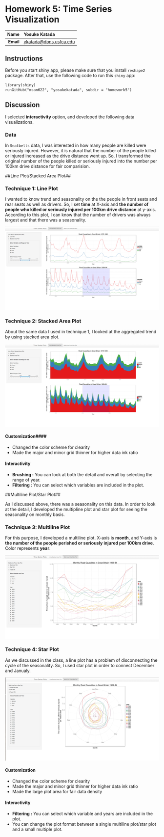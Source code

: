 Homework 5: Time Series Visualization
==============================

| **Name**  | Yosuke Katada  |
|----------:|:-------------|
| **Email** | ykatada@dons.usfca.edu |

## Instructions ##

Before you start shiny app, please make sure that you install `reshape2` package. 
After that, use the following code to run this `shiny` app:

```
library(shiny)
runGitHub("msan622", "yosukekatada", subdir = "homework5")
```

## Discussion ##
I selected **interactivity** option, and developed the following data visualizations.

### Data ###
In `Seatbelts` data, I was interested in how many people are killed were seriously injured. However, it is natural that the number of the people killed or injured increased as the drive distance went up. So, I transformed the original number of the people killed or seriously injured into the number per 100km drive distance for fair comparision.

##Line Plot/Stacked Area Plot##

### Technique 1: Line Plot ###

I wanted to know trend and seasonality on the the people in front seats and rear seats as well as drivers. So, I set **time** at X-axis and **the number of people who killed or seriously injured per 100km drive distance** at y-axis. According to this plot, I can know that the number of drivers was always largest and that there was a seasonality.

![technique1](lineplot.png)

### Technique 2: Stacked Area Plot ###

About the same data I used in technique 1, I looked at the aggregated trend by using stacked area plot.

![technique2](stackedareaplot.png)

#### Customization####
- Changed the color scheme for clearity
- Made the major and minor grid thinner for higher data ink ratio

#### Interactivity ####
- **Brushing :** You can look at both the detail and overall by selecting the range of year.
- **Filtering :** You can select which variables are included in the plot.


##Multiline Plot/Star Plot##

As I discussed above, there was a seasonality on this data. In order to look at the detail, I developed the multipline plot and star plot for seeing the seasonality on monthly basis.

### Technique 3: Multiline Plot ###

For this purpose, I developed a multiline plot. X-axis is **month**, and Y-axis is **the number of the people perished or seriously injured per 100km drive**. Color represents **year**.

![technique3](multilineplot.png)

### Technique 4: Star Plot ###

As we discussed in the class, a line plot has a problem of disconnecting the cycle of the seasonality. So, I used star plot in order to connect December and Janualy.

![technique4](starplot.png)

#### Customization ####
- Changed the color scheme for clearity
- Made the major and minor grid thinner for higher data ink ratio
- Made the large plot area for fair data density

#### Interactivity ####
- **Filtering :** You can select which variable and years are included in the plot.
- You can change the plot format between a single multiline plot/star plot and a small multiple plot.

